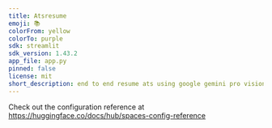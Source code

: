 ```yaml
---
title: Atsresume
emoji: 📚
colorFrom: yellow
colorTo: purple
sdk: streamlit
sdk_version: 1.43.2
app_file: app.py
pinned: false
license: mit
short_description: end to end resume ats using google gemini pro vision
---
```


Check out the configuration reference at https://huggingface.co/docs/hub/spaces-config-reference
